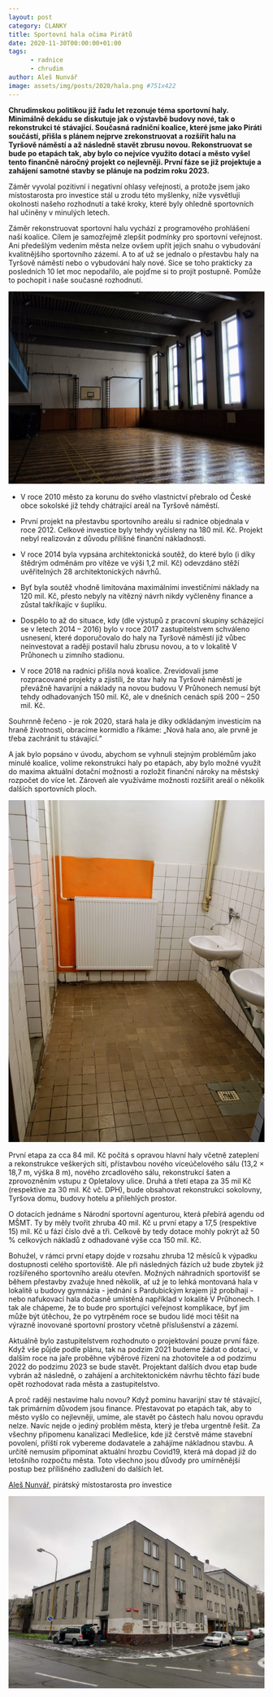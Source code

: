 ```yaml
---
layout: post
category: CLANKY
title: Sportovní hala očima Pirátů
date: 2020-11-30T00:00:00+01:00
tags: 
      - radnice
      - chrudim
author: Aleš Nunvář
image: assets/img/posts/2020/hala.png #751x422
---
```




**Chrudimskou politikou již řadu let rezonuje téma sportovní haly. Minimálně dekádu se diskutuje jak o výstavbě budovy nové, tak o rekonstrukci té stávající. Současná radniční koalice, které jsme jako Piráti součástí, přišla s plánem nejprve zrekonstruovat a rozšířit halu na Tyršově náměstí a až následně stavět zbrusu novou. Rekonstruovat se bude po etapách tak, aby bylo co nejvíce využito dotací a město vyšel tento finančně náročný projekt co nejlevněji. První fáze se již projektuje a zahájení samotné stavby se plánuje na podzim roku 2023.**

Záměr vyvolal pozitivní i negativní ohlasy veřejnosti, a protože jsem jako místostarosta pro investice stál u zrodu této myšlenky, níže vysvětluji okolnosti našeho rozhodnutí a také kroky, které byly ohledně sportovních hal učiněny v minulých letech.

Záměr rekonstruovat sportovní halu vychází z programového prohlášení naší koalice. Cílem je samozřejmě zlepšit podmínky pro sportovní veřejnost. Ani předešlým vedením města nelze ovšem upřít jejich snahu o vybudování kvalitnějšího sportovního zázemí. A to ať už se jednalo o přestavbu haly na Tyršově náměstí nebo o vybudování haly nové. Sice se toho prakticky za posledních 10 let moc nepodařilo, ale pojďme si to projít postupně. Pomůže to pochopit i naše současné rozhodnutí.


![tělocvična](/assets/img/posts/2020/hala1.jpg)


- V roce 2010 město za korunu do svého vlastnictví přebralo od České obce sokolské již tehdy chátrající areál na Tyršově náměstí.

- První projekt na přestavbu sportovního areálu si radnice objednala v roce 2012. Celkové investice byly tehdy vyčísleny na 180 mil. Kč. Projekt nebyl realizován z důvodu přílišné finanční nákladnosti.

- V roce 2014 byla vypsána architektonická soutěž, do které bylo (i díky štědrým odměnám pro vítěze ve výši 1,2 mil. Kč) odevzdáno stěží uvěřitelných 28 architektonických návrhů.

- Byť byla soutěž vhodně limitována maximálními investičními náklady na 120 mil. Kč, přesto nebyly na vítězný návrh nikdy vyčleněny finance a zůstal takříkajíc v šuplíku.

- Dospělo to až do situace, kdy (dle výstupů z pracovní skupiny scházející se v letech 2014 – 2016) bylo v roce 2017 zastupitelstvem schváleno usnesení, které doporučovalo do haly na Tyršově náměstí již vůbec neinvestovat a raději postavil halu zbrusu novou, a to v lokalitě V Průhonech u zimního stadionu.

- V roce 2018 na radnici přišla nová koalice. Zrevidovali jsme rozpracované projekty a zjistili, že stav haly na Tyršově náměstí je převážně havarijní a náklady na novou budovu V Průhonech nemusí být tehdy odhadovaných 150 mil. Kč, ale v dnešních cenách spíš 200 – 250 mil. Kč.

Souhrnně řečeno - je rok 2020, stará hala je díky odkládaným investicím na hraně životnosti, obracíme kormidlo a říkáme: „Nová hala ano, ale prvně je třeba zachránit tu stávající.“

A jak bylo popsáno v úvodu, abychom se vyhnuli stejným problémům jako minulé koalice, volíme rekonstrukci haly po etapách, aby bylo možné využít do maxima aktuální dotační možnosti a rozložit finanční nároky na městský rozpočet do více let. Zároveň ale využíváme možnosti rozšířit areál o několik dalších sportovních ploch.


![tělocvična](/assets/img/posts/2020/hala2.jpg)


První etapa za cca 84 mil. Kč počítá s opravou hlavní haly včetně zateplení a rekonstrukce veškerých sítí, přístavbou nového víceúčelového sálu (13,2 × 18,7 m, výška 8 m), nového zrcadlového sálu, rekonstrukcí šaten a zprovozněním vstupu z Opletalovy ulice. Druhá a třetí etapa za 35 mil Kč (respektive za 30 mil. Kč vč. DPH), bude obsahovat rekonstrukci sokolovny, Tyršova domu, budovy hotelu a přilehlých prostor.

O dotacích jednáme s Národní sportovní agenturou, která přebírá agendu od MŠMT. Ty by měly tvořit zhruba 40 mil. Kč u první etapy a 17,5 (respektive 15) mil. Kč u fází číslo dvě a tři. Celkově by tedy dotace mohly pokrýt až 50 % celkových nákladů z odhadované výše cca 150 mil. Kč.

Bohužel, v rámci první etapy dojde v rozsahu zhruba 12 měsíců k výpadku dostupnosti celého sportoviště. Ale při následných fázích už bude zbytek již rozšířeného sportovního areálu otevřen. Možných náhradních sportovišť se během přestavby zvažuje hned několik, ať už je to lehká montovaná hala v lokalitě u budovy gymnázia - jednání s Pardubickým krajem již probíhají - nebo nafukovací hala dočasně umístěná například v lokalitě V Průhonech. I tak ale chápeme, že to bude pro sportující veřejnost komplikace, byť jim může být útěchou, že po vytrpěném roce se budou lidé moci těšit na výrazně inovované sportovní prostory včetně příslušenství a zázemí.

Aktuálně bylo zastupitelstvem rozhodnuto o projektování pouze první fáze. Když vše půjde podle plánu, tak na podzim 2021 budeme žádat o dotaci, v dalším roce na jaře proběhne výběrové řízení na zhotovitele a od podzimu 2022 do podzimu 2023 se bude stavět. Projektant dalších dvou etap bude vybrán až následně, o zahájení a architektonickém návrhu těchto fází bude opět rozhodovat rada města a zastupitelstvo.

A proč raději nestavíme halu novou? Když pominu havarijní stav té stávající, tak primárním důvodem jsou finance. Přestavovat po etapách tak, aby to město vyšlo co nejlevněji, umíme, ale stavět po částech halu novou opravdu nelze. Navíc nejde o jediný problém města, který je třeba urgentně řešit. Za všechny připomenu kanalizaci Medlešice, kde již čerstvě máme stavební povolení, příští rok vybereme dodavatele a zahájíme nákladnou stavbu. A určitě nemusím připomínat aktuální hrozbu Covid19, která má dopad již do letošního rozpočtu města. Toto všechno jsou důvody pro umírněnější postup bez přílišného zadlužení do dalších let.

[Aleš Nunvář](https://pardubicky.pirati.cz/lide/ales-nunvar/), pirátský místostarosta pro investice

![tělocvična](/assets/img/posts/2020/hala3.jpg)
